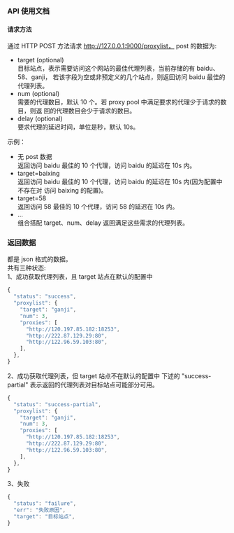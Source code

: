 ### API 使用文档
#### 请求方法
通过 HTTP POST 方法请求 http://127.0.0.1:9000/proxylist， post 的数据为:

* target (optional)  
  目标站点，表示需要访问这个网站的最佳代理列表，当前存储的有 baidu、58、ganji，
  若该字段为空或非预定义的几个站点，则返回访问 baidu 最佳的代理列表。  
* num (optional)  
  需要的代理数目，默认 10 个。若 proxy pool 中满足要求的代理少于请求的数目，则返
  回的代理数目会少于请求的数目。  
* delay (optional)  
  要求代理的延迟时间，单位是秒，默认 10s。

示例：

* 无 post 数据  
  返回访问 baidu 最佳的 10 个代理，访问 baidu 的延迟在 10s 内。  
* target=baixing  
  返回访问 baidu 最佳的 10 个代理，访问 baidu 的延迟在 10s 内(因为配置中不存在对
  访问 baixing 的配置)。  
* target=58  
  返回访问 58 最佳的 10 个代理，访问 58 的延迟在 10s 内。  
* ...  
  组合搭配 target、num、delay 返回满足这些需求的代理列表。  

### 返回数据
都是 json 格式的数据。  
共有三种状态:  
1、成功获取代理列表，且 target 站点在默认的配置中

```javascript
{
  "status": "success",
  "proxylist": {
    "target": "ganji",
	"num": 3,
	"proxies": [
	  "http://120.197.85.182:18253",
	  "http://222.87.129.29:80",
	  "http://122.96.59.103:80",
	],
  },
}
```

2、成功获取代理列表，但 target 站点不在默认的配置中
下述的 "success-partial" 表示返回的代理列表对目标站点可能部分可用。 

```javascript
{
  "status": "success-partial",
  "proxylist": {
    "target": "ganji",
	"num": 3,
	"proxies": [
	  "http://120.197.85.182:18253",
	  "http://222.87.129.29:80",
	  "http://122.96.59.103:80",
	],
  },
}
```

3、失败
```javascript
{
  "status": "failure",
  "err": "失败原因",
  "target": "目标站点",
}
```

